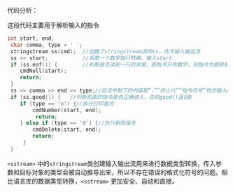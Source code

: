 代码分析：

这段代码主要用于解析输入的指令

```C++
int start, end;
 char comma, type = ' ';
 stringstream ss(cmd);	//创建了stringstream类的ss，作为输入输出流
 ss >> start;			//将第一个数字就行转换，输入start
 if (ss.eof()) {		//判断是否读到一行的末尾，即指令只有数字，则指令为跳转到指定行
 	cmdNull(start);
 	return;
 }
 ss >> comma >> end >> type;//将流中剩下的内容即“，”“终止行”“指令符号”依次输入comma,end,type中
 if (ss.good()) {	//判断前面的指令是否正确读入，否则good()返回0
 	if (type == 'n') {//执行打印指令
 		cmdNumber(start, end);
		 return;
 	} else if (type == 'd') {//执行删除指令
 		cmdDelete(start, end);
 		return;
	 }
 }
```

`<sstream>` 中的`stringstream`类创建输入输出流用来进行数据类型转换，传入参数和目标对象的类型会被自动推导出来，所以不存在错误的格式化符号的问题。相比语言库的数据类型转换，`<sstream>` 更加安全、自动和直接。


